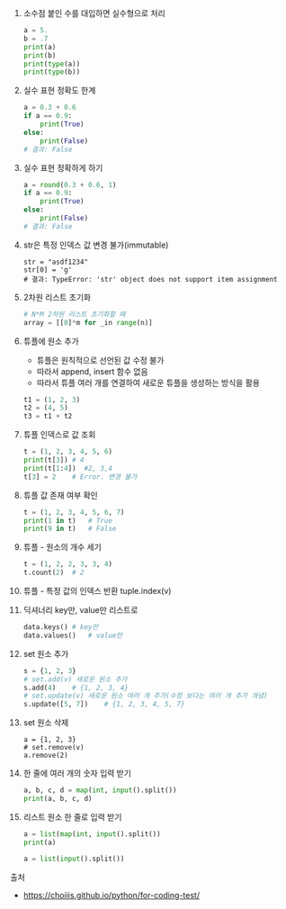 1. 소수점 붙인 수를 대입하면 실수형으로 처리
    ```python
    a = 5.
    b = .7
    print(a)
    print(b)
    print(type(a))
    print(type(b))
    ```

2. 실수 표현 정확도 한계
    ```python
    a = 0.3 + 0.6
    if a == 0.9:
        print(True)
    else:
        print(False)
    # 결과: False
    ```

3. 실수 표현 정확하게 하기
    ```python
    a = round(0.3 + 0.6, 1)
    if a == 0.9:
        print(True)
    else:
        print(False)
    # 결과: False
    ```

4. str은 특정 인덱스 값 변경 불가(immutable)
    ```pythoin
    str = "asdf1234"
    str[0] = 'g'
    # 결과: TypeError: 'str' object does not support item assignment
    ```

5. 2차원 리스트 초기화
    ```python
    # N*M 2차원 리스트 초기화할 때
    array = [[0]*m for _in range(n)]
    ```

6. 튜플에 원소 추가
    - 튜플은 원칙적으로 선언된 값 수정 불가
    - 따라서 append, insert 함수 없음
    - 따라서 튜플 여러 개를 연결하여 새로운 튜플을 생성하는 방식을 활용
    ```python
    t1 = (1, 2, 3)
    t2 = (4, 5)
    t3 = t1 + t2
    ```

7. 튜플 인덱스로 값 조회
    ```python
    t = (1, 2, 3, 4, 5, 6)
    print(t[3]) # 4
    print(t[1:4])  #2, 3,4
    t[3] = 2    # Error. 변경 불가 
    ```

8. 튜플 값 존재 여부 확인
    ```python
    t = (1, 2, 3, 4, 5, 6, 7)
    print(1 in t)   # True
    print(9 in t)   # False
    ```

9. 튜플 - 원소의 개수 세기
    ```python
    t = (1, 2, 2, 3, 3, 4)
    t.count(2)  # 2
    ```

10. 튜플 - 특정 값의 인덱스 반환
    tuple.index(v)

11. 딕셔너리 key만, value만 리스트로
    ```python
    data.keys() # key만
    data.values()   # value만
    ```

12. set 원소 추가
    ```python
    s = {1, 2, 3}
    # set.add(v) 새로운 원소 추가
    s.add(4)    # {1, 2, 3, 4}
    # set.update(v) 새로운 원소 여러 개 추가(수정 보다는 여러 개 추가 개념)
    s.update([5, 7])    # {1, 2, 3, 4, 5, 7}
    ```

13. set 원소 삭제
    ```pythoinn
    a = {1, 2, 3}
    # set.remove(v)
    a.remove(2)
    ```

14. 한 줄에 여러 개의 숫자 입력 받기
    ```python
    a, b, c, d = map(int, input().split())
    print(a, b, c, d)
    ```

15. 리스트 원소 한 줄로 입력 받기
    ```python
    a = list(map(int, input().split())
    print(a)

    a = list(input().split())
    ```





출처
- https://choiiis.github.io/python/for-coding-test/